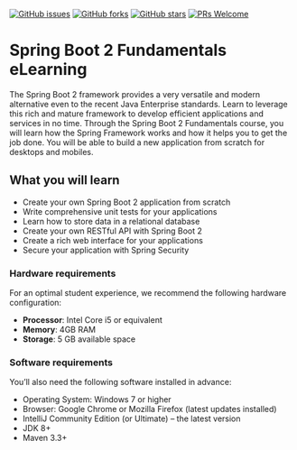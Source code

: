 [![GitHub issues](https://img.shields.io/github/issues/TrainingByPackt/Spring-Boot-2-Fundamentals-eLearning.svg)](https://github.com/TrainingByPackt/Spring-Boot-2-Fundamentals-eLearning/issues)
[![GitHub forks](https://img.shields.io/github/forks/TrainingByPackt/Spring-Boot-2-Fundamentals-eLearning.svg)](https://github.com/TrainingByPackt/Spring-Boot-2-Fundamentals-eLearning/network)
[![GitHub stars](https://img.shields.io/github/stars/TrainingByPackt/Spring-Boot-2-Fundamentals-eLearning.svg)](https://github.com/TrainingByPackt/Spring-Boot-2-Fundamentals-eLearning/stargazers)
[![PRs Welcome](https://img.shields.io/badge/PRs-welcome-brightgreen.svg)](https://github.com/TrainingByPackt/Spring-Boot-2-Fundamentals-eLearning/pulls)



# Spring Boot 2 Fundamentals eLearning
The Spring Boot 2 framework provides a very versatile and modern alternative even to the recent Java Enterprise standards. Learn to leverage this rich and mature framework to develop efficient applications and services in no time. Through the Spring Boot 2 Fundamentals course, you will learn how the Spring Framework works and how it helps you to get the job done. You will be able to build a new application from scratch for desktops and mobiles.


## What you will learn
* Create your own Spring Boot 2 application from scratch
* Write comprehensive unit tests for your applications
* Learn how to store data in a relational database
* Create your own RESTful API with Spring Boot 2
* Create a rich web interface for your applications
* Secure your application with Spring Security


### Hardware requirements
For an optimal student experience, we recommend the following hardware configuration:
* **Processor**: Intel Core i5 or equivalent
* **Memory**: 4GB RAM
* **Storage**: 5 GB available space


### Software requirements
You’ll also need the following software installed in advance:
* Operating System: Windows 7 or higher
* Browser: Google Chrome or Mozilla Firefox (latest updates installed)
* IntelliJ Community Edition (or Ultimate) – the latest version
* JDK 8+
* Maven 3.3+



